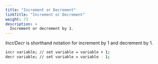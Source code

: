 ```yaml
---
title: "Increment or Decrement"
linkTitle: "Increment or Decrement"
weight: 73
description: >
  Increment or decrement by 1.
---
```


_Incr/Decr_ is shorthand notation for increment by 1 and decrement by 1.

```bash
incr variable; // set variable = variable + 1;
decr variable; // set variable = variable - 1;
```
